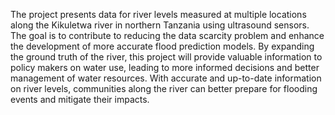 The project presents data for river levels measured at multiple locations along the Kikuletwa river in northern Tanzania using ultrasound sensors. The goal is to contribute to reducing the data scarcity problem and enhance the development of more accurate flood prediction models. By expanding the ground truth of the river, this project will provide valuable information to policy makers on water use, leading to more informed decisions and better management of water resources. With accurate and up-to-date information on river levels, communities along the river can better prepare for flooding events and mitigate their impacts.
